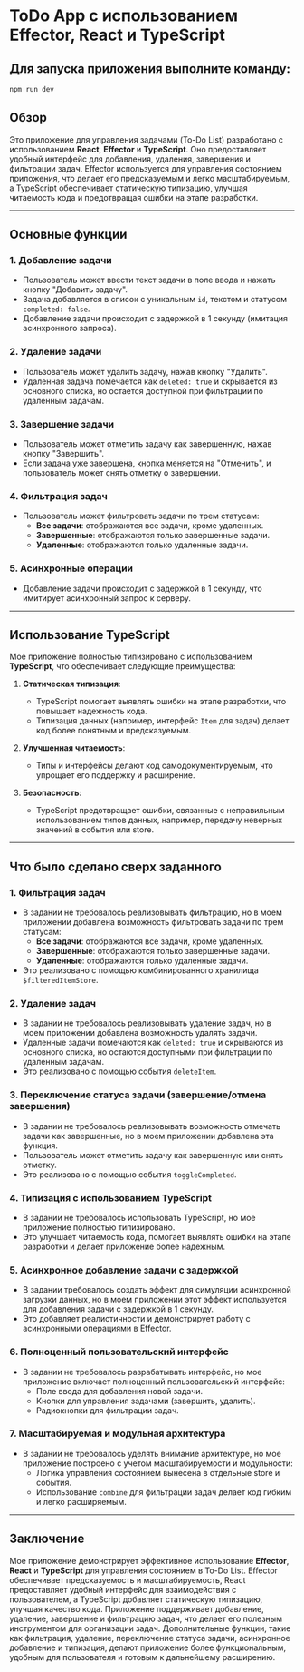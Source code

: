 # ToDo App с использованием Effector, React и TypeScript

## Для запуска приложения выполните команду:

```bash
npm run dev
```

## Обзор

Это приложение для управления задачами (To-Do List) разработано с использованием **React**, **Effector** и **TypeScript**. Оно предоставляет удобный интерфейс для добавления, удаления, завершения и фильтрации задач. Effector используется для управления состоянием приложения, что делает его предсказуемым и легко масштабируемым, а TypeScript обеспечивает статическую типизацию, улучшая читаемость кода и предотвращая ошибки на этапе разработки.

---

## Основные функции

### 1. **Добавление задачи**

- Пользователь может ввести текст задачи в поле ввода и нажать кнопку "Добавить задачу".
- Задача добавляется в список с уникальным `id`, текстом и статусом `completed: false`.
- Добавление задачи происходит с задержкой в 1 секунду (имитация асинхронного запроса).

### 2. **Удаление задачи**

- Пользователь может удалить задачу, нажав кнопку "Удалить".
- Удаленная задача помечается как `deleted: true` и скрывается из основного списка, но остается доступной при фильтрации по удаленным задачам.

### 3. **Завершение задачи**

- Пользователь может отметить задачу как завершенную, нажав кнопку "Завершить".
- Если задача уже завершена, кнопка меняется на "Отменить", и пользователь может снять отметку о завершении.

### 4. **Фильтрация задач**

- Пользователь может фильтровать задачи по трем статусам:
  - **Все задачи**: отображаются все задачи, кроме удаленных.
  - **Завершенные**: отображаются только завершенные задачи.
  - **Удаленные**: отображаются только удаленные задачи.

### 5. **Асинхронные операции**

- Добавление задачи происходит с задержкой в 1 секунду, что имитирует асинхронный запрос к серверу.

---

## Использование TypeScript

Мое приложение полностью типизировано с использованием **TypeScript**, что обеспечивает следующие преимущества:

1. **Статическая типизация**:

   - TypeScript помогает выявлять ошибки на этапе разработки, что повышает надежность кода.
   - Типизация данных (например, интерфейс `Item` для задач) делает код более понятным и предсказуемым.

2. **Улучшенная читаемость**:

   - Типы и интерфейсы делают код самодокументируемым, что упрощает его поддержку и расширение.

3. **Безопасность**:
   - TypeScript предотвращает ошибки, связанные с неправильным использованием типов данных, например, передачу неверных значений в события или store.

---

## Что было сделано сверх заданного

### 1. **Фильтрация задач**

- В задании не требовалось реализовывать фильтрацию, но в моем приложении добавлена возможность фильтровать задачи по трем статусам:
  - **Все задачи**: отображаются все задачи, кроме удаленных.
  - **Завершенные**: отображаются только завершенные задачи.
  - **Удаленные**: отображаются только удаленные задачи.
- Это реализовано с помощью комбинированного хранилища `$filteredItemStore`.

### 2. **Удаление задач**

- В задании не требовалось реализовывать удаление задач, но в моем приложении добавлена возможность удалять задачи.
- Удаленные задачи помечаются как `deleted: true` и скрываются из основного списка, но остаются доступными при фильтрации по удаленным задачам.
- Это реализовано с помощью события `deleteItem`.

### 3. **Переключение статуса задачи (завершение/отмена завершения)**

- В задании не требовалось реализовывать возможность отмечать задачи как завершенные, но в моем приложении добавлена эта функция.
- Пользователь может отметить задачу как завершенную или снять отметку.
- Это реализовано с помощью события `toggleCompleted`.

### 4. **Типизация с использованием TypeScript**

- В задании не требовалось использовать TypeScript, но мое приложение полностью типизировано.
- Это улучшает читаемость кода, помогает выявлять ошибки на этапе разработки и делает приложение более надежным.

### 5. **Асинхронное добавление задачи с задержкой**

- В задании требовалось создать эффект для симуляции асинхронной загрузки данных, но в моем приложении этот эффект используется для добавления задачи с задержкой в 1 секунду.
- Это добавляет реалистичности и демонстрирует работу с асинхронными операциями в Effector.

### 6. **Полноценный пользовательский интерфейс**

- В задании не требовалось разрабатывать интерфейс, но мое приложение включает полноценный пользовательский интерфейс:
  - Поле ввода для добавления новой задачи.
  - Кнопки для управления задачами (завершить, удалить).
  - Радиокнопки для фильтрации задач.

### 7. **Масштабируемая и модульная архитектура**

- В задании не требовалось уделять внимание архитектуре, но мое приложение построено с учетом масштабируемости и модульности:
  - Логика управления состоянием вынесена в отдельные store и события.
  - Использование `combine` для фильтрации задач делает код гибким и легко расширяемым.

---

## Заключение

Мое приложение демонстрирует эффективное использование **Effector**, **React** и **TypeScript** для управления состоянием в To-Do List. Effector обеспечивает предсказуемость и масштабируемость, React предоставляет удобный интерфейс для взаимодействия с пользователем, а TypeScript добавляет статическую типизацию, улучшая качество кода. Приложение поддерживает добавление, удаление, завершение и фильтрацию задач, что делает его полезным инструментом для организации задач. Дополнительные функции, такие как фильтрация, удаление, переключение статуса задачи, асинхронное добавление и типизация, делают приложение более функциональным, удобным для пользователя и готовым к дальнейшему расширению.

